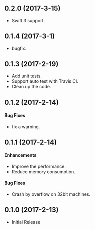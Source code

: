 ## 0.2.0 (2017-3-15)

* Swift 3 support.

## 0.1.4 (2017-3-1)

* bugfix.

## 0.1.3 (2017-2-19)

* Add unit tests.
* Support auto test with Travis CI.
* Clean up the code.

## 0.1.2 (2017-2-14)

#### Bug Fixes

* fix a warning.

## 0.1.1 (2017-2-14)

#### Enhancements

* Improve the performance.
* Reduce memory consumption.

#### Bug Fixes

* Crash by overflow on 32bit machines.

## 0.1.0 (2017-2-13)

* Initial Release
